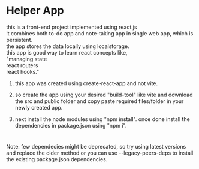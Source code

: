 # Helper App
this is a front-end project implemented using react.js  
it combines both to-do app and note-taking app in single web app, which is persistent.  
the app stores the data locally using localstorage.  
this app is good way to learn react concepts like,  
"managing state  
react routers  
react hooks."  
1. this app was created using create-react-app and not vite.
2. so create the app using your desired "build-tool" like vite and download the src and public folder and copy paste required files/folder in your newly created app. 

3. next install the node modules using "npm install". once done install the dependencies in package.json using "npm i".
#
Note: few dependecies might be deprecated, so try using latest versions and replace the older method or you can use --legacy-peers-deps to install the existing package.json dependencies.

